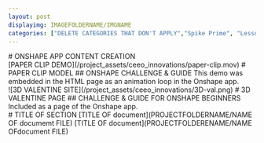 ```yaml
---
layout: post
displayimg: IMAGEFOLDERNAME/IMGNAME 
categories: ["DELETE CATEGORIES THAT DON'T APPLY","Spike Prime", "Lesson Plans", "Makerspaces", "Robotics", "Ev3/NXT", "3D Printing", "Tech"] 
---
```

<!--SITE_TITLE creates a title for your webpage----------------->
<div class="site_title" markdown="1">
# ONSHAPE APP CONTENT CREATION
</div>

<!--VIDEO_TEXT_OVERLAY creates a video with a text box over it--------------------->
<div class="video_text_overlay" markdown="1">
[PAPER CLIP DEMO](/project_assets/ceeo_innovations/paper-clip.mov)
# PAPER CLIP MODEL
## ONSHAPE CHALLENGE & GUIDE
This demo was embedded in the HTML page as an animation loop in the Onshape app. 
</div>

<!--IMAGE_TEXT_OVERLAY creates a image with a text box over it--------------------->
<div class="image_text_overlay" markdown="1">
![3D VALENTINE SITE](/project_assets/ceeo_innovations/3D-val.png)
# 3D VALENTINE PAGE
## CHALLENGE & GUIDE FOR ONSHAPE BEGINNERS
Included as a page of the Onshape app.
</div>

<!--document creates a grid of documentss--------------------->
<div class="document" markdown="1">
# TITLE OF SECTION
[TITLE OF document](PROJECTFOLDERNAME/NAME OF documemt FILE)
[TITLE OF document](PROJECTFOLDERENAME/NAME OFdocument FILE)
<!-- insert as many links here as you want to dynamically create a grid of pdfs-->
</div>

<!--FREE WRITE lets you write any markdown you want (include images, lists, titles, code,etc)
               If something doesn't look how you expect on the page, try adding a linebreak after it--------------------->
<div class="free_write" markdown="1"> 
</div>


